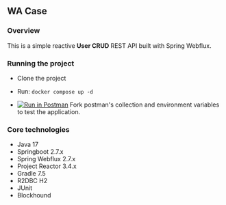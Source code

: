 ## WA Case
### Overview
This is a simple reactive **User CRUD** REST API built with Spring Webflux. 

### Running the project
- Clone the project


- Run: ``docker compose up -d``


- [![Run in Postman](https://run.pstmn.io/button.svg)](https://app.getpostman.com/run-collection/10478405-ad87b638-1b6c-4d11-a90a-163e6efe2b1b?action=collection%2Ffork&collection-url=entityId%3D10478405-ad87b638-1b6c-4d11-a90a-163e6efe2b1b%26entityType%3Dcollection%26workspaceId%3D0d191198-988c-4e80-a18d-61072ec9f4a6#?env%5Bwa%20case%5D=W3sia2V5IjoiIiwidmFsdWUiOiIiLCJlbmFibGVkIjp0cnVlLCJ0eXBlIjoiZGVmYXVsdCIsInNlc3Npb25WYWx1ZSI6IiIsInNlc3Npb25JbmRleCI6MH0seyJrZXkiOiJpZCIsInZhbHVlIjoiIiwiZW5hYmxlZCI6dHJ1ZSwidHlwZSI6ImFueSIsInNlc3Npb25WYWx1ZSI6IjMiLCJzZXNzaW9uSW5kZXgiOjF9XQ==)  Fork postman's collection and environment variables to test the application.

### Core technologies
- Java 17
- Springboot 2.7.x
- Spring Webflux 2.7.x
- Project Reactor 3.4.x
- Gradle 7.5
- R2DBC H2
- JUnit
- Blockhound